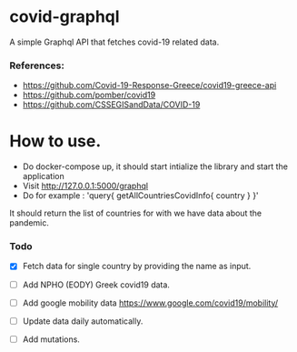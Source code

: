 # covid-graphql
A simple Graphql API that fetches covid-19 related data.

### References:

* https://github.com/Covid-19-Response-Greece/covid19-greece-api
* https://github.com/pomber/covid19
* https://github.com/CSSEGISandData/COVID-19


# How to use.
 * Do docker-compose up, it should start intialize the library and start the application
 * Visit http://127.0.0.1:5000/graphql
 * Do for example :
     'query{
           getAllCountriesCovidInfo{
             country
             }
           }'

  It should return the list of countries for with we have data about the pandemic.
  
### Todo
- [x] Fetch data for single country by providing the name as input.

- [ ] Add NPHO (EODY) Greek covid19 data.

- [ ] Add google mobility data https://www.google.com/covid19/mobility/

- [ ] Update data daily automatically.

- [ ] Add mutations.
